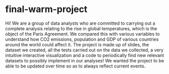 # final-warm-project
Hi!
We are a group of data analysts who are committed to carrying out a complete analysis relating to the rise in global temperatures, which is the object of the Paris Agreement.
We compared this with various variables to understand how CO2 emissions, population and GDP of various countries around the world could affect it.
The project is made up of slides, the dataset we created, all the tests carried out on the data we collected, a very intuitive interactive visualization and a code to periodically find new relevant datasets to possibly implement in our analyses!
We wanted the project to be able to be updated over time so as to always reflect current events.
